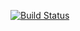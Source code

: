 [![Build Status](https://travis-ci.org/awbauer/sample-plugin.svg)](https://travis-ci.org/awbauer/sample-plugin)
